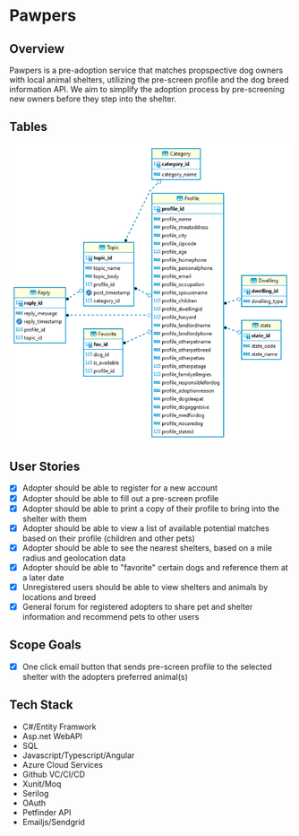 # Pawpers
## Overview
Pawpers is a pre-adoption service that matches propspective dog owners with local animal shelters, utilizing the pre-screen profile and the dog breed information API. We aim to simplify the adoption process by pre-screening new owners before they step into the shelter.

## Tables
![Alt text](https://github.com/211004-Reston-NET/TheDoggieDelegates/raw/main/ERD.png?raw=true "ERD")

## User Stories
- [x] Adopter should be able to register for a new account
- [x] Adopter should be able to fill out a pre-screen profile
- [x] Adopter should be able to print a copy of their profile to bring into the shelter with them
- [x] Adopter should be able to view a list of available potential matches based on their profile (children and other pets)
- [x] Adopter should be able to see the nearest shelters, based on a mile radius and geolocation data
- [x] Adopter should be able to "favorite" certain dogs and reference them at a later date
- [x] Unregistered users should be able to view shelters and animals by locations and breed
- [x] General forum for registered adopters to share pet and shelter information and recommend pets to other users

## Scope Goals
- [x] One click email button that sends pre-screen profile to the selected shelter with the adopters preferred animal(s)

## Tech Stack
- C#/Entity Framwork
- Asp.net WebAPI
- SQL
- Javascript/Typescript/Angular
- Azure Cloud Services
- Github VC/CI/CD
- Xunit/Moq
- Serilog
- OAuth
- Petfinder API
- Emailjs/Sendgrid

